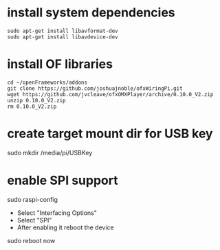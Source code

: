 # install system dependencies
```
sudo apt-get install libavformat-dev
sudo apt-get install libavdevice-dev
```

# install OF libraries
```
cd ~/openFrameworks/addons
git clone https://github.com/joshuajnoble/ofxWiringPi.git
wget https://github.com/jvcleave/ofxOMXPlayer/archive/0.10.0_V2.zip
unzip 0.10.0_V2.zip
rm 0.10.0_V2.zip
```

# create target mount dir for USB key
sudo mkdir /media/pi/USBKey

# enable SPI support
sudo raspi-config

- Select "Interfacing Options"
- Select "SPI"
- After enabling it reboot the device

sudo reboot now
